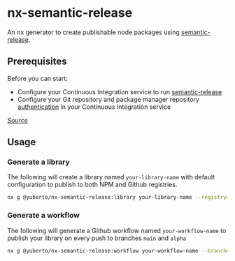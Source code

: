 # nx-semantic-release

An nx generator to create publishable node packages using [semantic-release](https://github.com/semantic-release/semantic-release).

## Prerequisites

Before you can start:

- Configure your Continuous Integration service to run [semantic-release](https://github.com/semantic-release/semantic-release/blob/master/docs/usage/ci-configuration.md#run-semantic-release-only-after-all-tests-succeeded)
- Configure your Git repository and package manager repository [authentication](https://github.com/semantic-release/semantic-release/blob/master/docs/usage/ci-configuration.md#authentication) in your Continuous Integration service

_[Source](https://github.com/semantic-release/semantic-release/blob/master/docs/usage/getting-started.md#getting-started)_

## Usage

### Generate a library

The following will create a library named `your-library-name` with default configuration to publish to both NPM and Github registries.

```sh
nx g @yuberto/nx-semantic-release:library your-library-name --registry=npm,github
```

### Generate a workflow

The following will generate a Github workflow named `your-workflow-name` to publish your library on every push to branches `main` and `alpha`

```sh
nx g @yuberto/nx-semantic-release:workflow your-workflow-name --branch=main,alpha --ci=github
```
